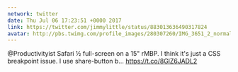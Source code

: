 ```yaml
---
network: twitter
date: Thu Jul 06 17:23:51 +0000 2017
link: https://twitter.com/jimmylittle/status/883013636490317824
avatar: http://pbs.twimg.com/profile_images/280307260/IMG_3651_2_normal.jpg
---
```


@Productivityist Safari ½ full-screen on a 15" rMBP. I think it's just a CSS breakpoint issue. I use share-button b… https://t.co/8GlZ6JADL2
